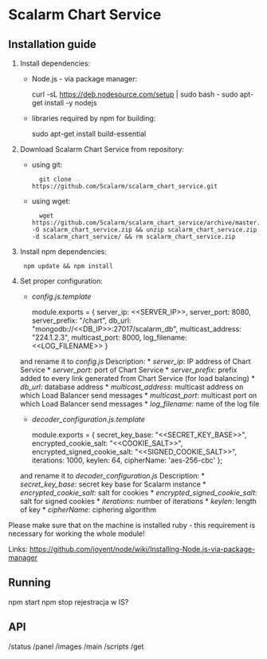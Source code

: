 Scalarm Chart Service
===================

Installation guide
------------------
1. Install dependencies:
	* Node.js - via package manager:

		curl -sL https://deb.nodesource.com/setup | sudo bash -
		sudo apt-get install -y nodejs

	* libraries required by npm for building:

		sudo apt-get install build-essential

2. Download Scalarm Chart Service from repository:
	* using git:
		
			git clone https://github.com/Scalarm/scalarm_chart_service.git
		
	* using wget:

			wget https://github.com/Scalarm/scalarm_chart_service/archive/master.zip -O scalarm_chart_service.zip && unzip scalarm_chart_service.zip -d scalarm_chart_service/ && rm scalarm_chart_service.zip

3. Install npm dependencies:

		npm update && npm install
		
4. Set proper configuration:
	* *config.js.template*

		module.exports = {
			server_ip: <<SERVER_IP>>,
			server_port: 8080,
			server_prefix: "/chart",
			db_url: "mongodb://<<DB_IP>>:27017/scalarm_db",
			multicast_address: "224.1.2.3",
			multicast_port: 8000,
			log_filename: <<LOG_FILENAME>>
		}

	and rename it to *config.js*
	Description:
		* *server_ip*: IP address of Chart Service 
		* *server_port*: port of Chart Service
		* *server_prefix*: prefix added to every link generated from Chart Service (for load balancing)
		* *db_url*: database address 
		* *multicast_address*: multicast address on which Load Balancer send messages
		* *multicast_port*: multicast port on which Load Balancer send messages
		* *log_filename*: name of the log file


	* *decoder_configuration.js.template*
	
		module.exports = {
			secret_key_base: "<<SECRET_KEY_BASE>>",
			encrypted_cookie_salt: "<<COOKIE_SALT>>",
			encrypted_signed_cookie_salt: "<<SIGNED_COOKIE_SALT>>",
			iterations: 1000,
			keylen: 64,
			cipherName: 'aes-256-cbc'
		};
	 
	and rename it to *decoder_configuration.js*
	Description:
		* *secret_key_base*: secret key base for Scalarm instance
		* *encrypted_cookie_salt*: salt for cookies
		* *encrypted_signed_cookie_salt*: salt for signed cookies
		* *iterations*: number of iterations
		* *keylen*: length of key
		* *cipherName*: ciphering algorithm

Please make sure that on the machine is installed ruby - this requirement is necessary for working the whole module!

Links:
	https://github.com/joyent/node/wiki/Installing-Node.js-via-package-manager

Running
-----------------
npm start
npm stop
rejestracja w IS?

API
-------------------
/status
/panel
/images
/main
/scripts
/get
